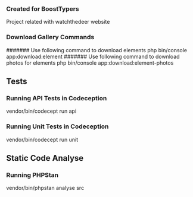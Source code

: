 ### Created for BoostTypers
Project related with watchthedeer website

### Download Gallery Commands
####### Use following command to download elements
php bin/console app:download:element
####### Use following command to download photos for elements
php bin/console app:download:element-photos

## Tests
### Running API Tests in Codeception
vendor/bin/codecept run api

### Running Unit Tests in Codeception
vendor/bin/codecept run unit

## Static Code Analyse
### Running PHPStan
vendor/bin/phpstan analyse src
